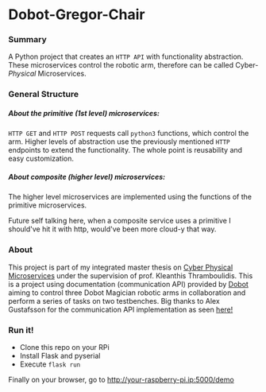 # Dobot-Gregor-Chair

### Summary

A Python project that creates an `HTTP API` with functionality abstraction. These microservices control the robotic arm, therefore can be called Cyber-*Physical* Microservices.

### General Structure

##### About the primitive (1st level) microservices:

`HTTP GET` and `HTTP POST` requests call `python3` functions, which control the arm. Higher levels of abstraction use the previously mentioned `HTTP` endpoints to extend the functionality. The whole point is reusability and easy customization.

##### About composite (higher level) microservices:

The higher level microservices are implemented using the functions of the primitive microservices.

Future self talking here, when a composite service uses a primitive I should've hit it with http, would've been more cloud-y that way.

### About

This project is part of my integrated master thesis on [Cyber Physical Microservices](https://sites.google.com/view/cyber-physical-microservice/gregor-chair) under the supervision of prof. Kleanthis Thramboulidis.
This is a project using documentation (communication API) provided by [Dobot](https://www.dobot-robots.com) aiming to control three Dobot Magician robotic arms in collaboration and perform a series of tasks on two testbenches.
Big thanks to Alex Gustafsson for the communication API implementation as seen [here!](https://github.com/AlexGustafsson/dobot-python)

### Run it!
- Clone this repo on your RPi
- Install Flask and pyserial
- Execute `flask run`

Finally on your browser, go to http://your-raspberry-pi.ip:5000/demo
